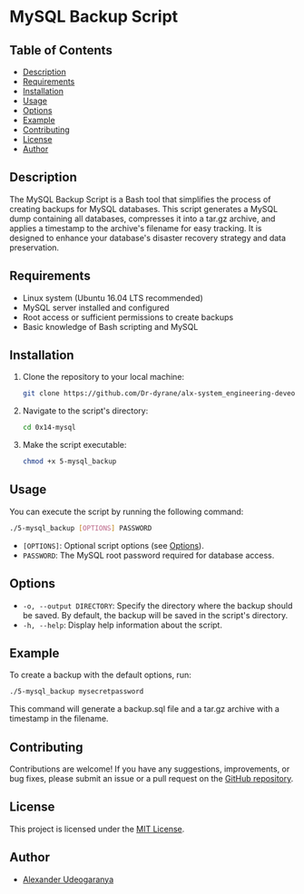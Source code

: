 # MySQL Backup Script

## Table of Contents
- [Description](#description)
- [Requirements](#requirements)
- [Installation](#installation)
- [Usage](#usage)
- [Options](#options)
- [Example](#example)
- [Contributing](#contributing)
- [License](#license)
- [Author](#author)

## Description

The MySQL Backup Script is a Bash tool that simplifies the process of creating backups for MySQL databases. This script generates a MySQL dump containing all databases, compresses it into a tar.gz archive, and applies a timestamp to the archive's filename for easy tracking. It is designed to enhance your database's disaster recovery strategy and data preservation.

## Requirements

- Linux system (Ubuntu 16.04 LTS recommended)
- MySQL server installed and configured
- Root access or sufficient permissions to create backups
- Basic knowledge of Bash scripting and MySQL

## Installation

1. Clone the repository to your local machine:

   ```bash
   git clone https://github.com/Dr-dyrane/alx-system_engineering-deveops/0x14-mysql
   ```

2. Navigate to the script's directory:

   ```bash
   cd 0x14-mysql
   ```

3. Make the script executable:

   ```bash
   chmod +x 5-mysql_backup
   ```

## Usage

You can execute the script by running the following command:

```bash
./5-mysql_backup [OPTIONS] PASSWORD
```

- `[OPTIONS]`: Optional script options (see [Options](#options)).
- `PASSWORD`: The MySQL root password required for database access.

## Options

- `-o, --output DIRECTORY`: Specify the directory where the backup should be saved. By default, the backup will be saved in the script's directory.
- `-h, --help`: Display help information about the script.

## Example

To create a backup with the default options, run:

```bash
./5-mysql_backup mysecretpassword
```

This command will generate a backup.sql file and a tar.gz archive with a timestamp in the filename.

## Contributing

Contributions are welcome! If you have any suggestions, improvements, or bug fixes, please submit an issue or a pull request on the [GitHub repository](https://github.com/Dr-dyrane/alx-system_engineering-deveops/0x14-mysql).

## License

This project is licensed under the [MIT License](LICENSE).

## Author

- [Alexander Udeogaranya](https://github.com/Dr-dyrane)